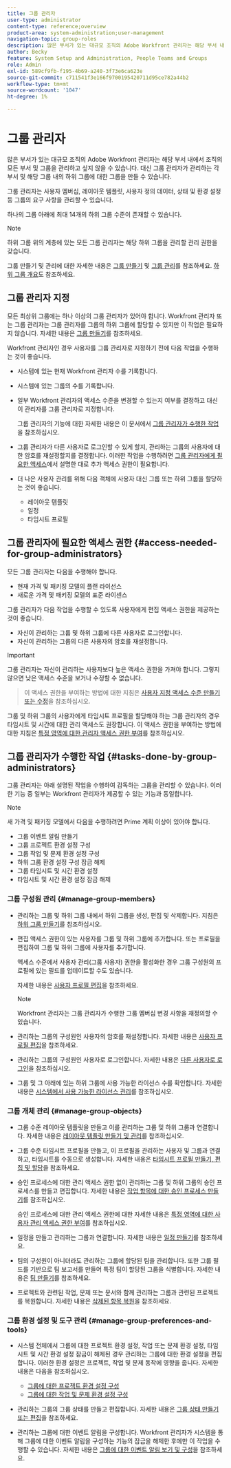 ```yaml
---
title: 그룹 관리자
user-type: administrator
content-type: reference;overview
product-area: system-administration;user-management
navigation-topic: group-roles
description: 많은 부서가 있는 대규모 조직의 Adobe Workfront 관리자는 해당 부서 내에서 조직의 모든 부서 및 그룹을 관리하고 싶지 않을 수 있습니다. 대신 그룹 관리자가 관리하는 각 부서 및 해당 그룹 내의 하위 그룹에 대한 그룹을 만들 수 있습니다.
author: Becky
feature: System Setup and Administration, People Teams and Groups
role: Admin
exl-id: 589cf9fb-f195-4b69-a240-3f73e6ca623e
source-git-commit: c711541f3e166f9700195420711d95ce782a44b2
workflow-type: tm+mt
source-wordcount: '1047'
ht-degree: 1%

---
```


# 그룹 관리자

<!-- Audited: 12/2023 -->

많은 부서가 있는 대규모 조직의 Adobe Workfront 관리자는 해당 부서 내에서 조직의 모든 부서 및 그룹을 관리하고 싶지 않을 수 있습니다. 대신 그룹 관리자가 관리하는 각 부서 및 해당 그룹 내의 하위 그룹에 대한 그룹을 만들 수 있습니다.

그룹 관리자는 사용자 멤버십, 레이아웃 템플릿, 사용자 정의 데이터, 상태 및 환경 설정 등 그룹의 요구 사항을 관리할 수 있습니다.

하나의 그룹 아래에 최대 14개의 하위 그룹 수준이 존재할 수 있습니다.

>[!NOTE]
>
>하위 그룹 위의 계층에 있는 모든 그룹 관리자는 해당 하위 그룹을 관리할 관리 권한을 갖습니다.

그룹 만들기 및 관리에 대한 자세한 내용은 [그룹 만들기](../../../administration-and-setup/manage-groups/create-and-manage-groups/create-a-group.md) 및 [그룹 관리](../../../administration-and-setup/manage-groups/create-and-manage-groups/manage-a-group.md)를 참조하세요. [하위 그룹 개요](../../../administration-and-setup/manage-groups/groups-overview/subgroups.md)도 참조하세요.

## 그룹 관리자 지정

모든 최상위 그룹에는 하나 이상의 그룹 관리자가 있어야 합니다. Workfront 관리자 또는 그룹 관리자는 그룹 관리자를 그룹의 하위 그룹에 할당할 수 있지만 이 작업은 필요하지 않습니다. 자세한 내용은 [그룹 만들기](../../../administration-and-setup/manage-groups/create-and-manage-groups/create-a-group.md)를 참조하세요.

Workfront 관리자인 경우 사용자를 그룹 관리자로 지정하기 전에 다음 작업을 수행하는 것이 좋습니다.

* 시스템에 있는 현재 Workfront 관리자 수를 기록합니다.
* 시스템에 있는 그룹의 수를 기록합니다.
* 일부 Workfront 관리자의 액세스 수준을 변경할 수 있는지 여부를 결정하고 대신 이 관리자를 그룹 관리자로 지정합니다.

  그룹 관리자의 기능에 대한 자세한 내용은 이 문서에서 [그룹 관리자가 수행한 작업](#tasks-done-by-group-administrators)을 참조하십시오.

* 그룹 관리자가 다른 사용자로 로그인할 수 있게 할지, 관리하는 그룹의 사용자에 대한 암호를 재설정할지를 결정합니다. 이러한 작업을 수행하려면 [그룹 관리자에게 필요한 액세스](#access-needed-for-group-administrators)에서 설명한 대로 추가 액세스 권한이 필요합니다.
* 더 나은 사용자 관리를 위해 다음 객체에 사용자 대신 그룹 또는 하위 그룹을 할당하는 것이 좋습니다.

   * 레이아웃 템플릿
   * 일정
   * 타임시트 프로필

## 그룹 관리자에 필요한 액세스 권한 {#access-needed-for-group-administrators}

모든 그룹 관리자는 다음을 수행해야 합니다.

* 현재 가격 및 패키징 모델의 플랜 라이선스
* 새로운 가격 및 패키징 모델의 표준 라이센스

그룹 관리자가 다음 작업을 수행할 수 있도록 사용자에게 편집 액세스 권한을 제공하는 것이 좋습니다.

* 자신이 관리하는 그룹 및 하위 그룹에 다른 사용자로 로그인합니다.
* 자신이 관리하는 그룹의 다른 사용자의 암호를 재설정합니다.

>[!IMPORTANT]
>
>그룹 관리자는 자신이 관리하는 사용자보다 높은 액세스 권한을 가져야 합니다. 그렇지 않으면 낮은 액세스 수준을 보거나 수정할 수 없습니다.
>>이 액세스 권한을 부여하는 방법에 대한 지침은 [사용자 지정 액세스 수준 만들기 또는 수정](../../../administration-and-setup/add-users/configure-and-grant-access/create-modify-access-levels.md)을 참조하십시오.

그룹 및 하위 그룹의 사용자에게 타임시트 프로필을 할당해야 하는 그룹 관리자의 경우 타임시트 및 시간에 대한 관리 액세스도 권장합니다. 이 액세스 권한을 부여하는 방법에 대한 지침은 [특정 영역에 대한 관리자 액세스 권한 부여](../../../administration-and-setup/add-users/configure-and-grant-access/grant-users-admin-access-certain-areas.md)를 참조하십시오.

## 그룹 관리자가 수행한 작업 {#tasks-done-by-group-administrators}

그룹 관리자는 아래 설명된 작업을 수행하여 감독하는 그룹을 관리할 수 있습니다. 이러한 기능 중 일부는 Workfront 관리자가 제공할 수 있는 기능과 동일합니다.

>[!NOTE]
>
>새 가격 및 패키징 모델에서 다음을 수행하려면 Prime 계획 이상이 있어야 합니다.
>
> * 그룹 이벤트 알림 만들기
> * 그룹 프로젝트 환경 설정 구성
> * 그룹 작업 및 문제 환경 설정 구성
> * 하위 그룹 환경 설정 구성 잠금 해제
> * 그룹 타임시트 및 시간 환경 설정
> * 타임시트 및 시간 환경 설정 잠금 해제

### 그룹 구성원 관리 {#manage-group-members}

* 관리하는 그룹 및 하위 그룹 내에서 하위 그룹을 생성, 편집 및 삭제합니다. 지침은 [하위 그룹 만들기](../../../administration-and-setup/manage-groups/create-and-manage-subgroups/create-a-subgroup.md)를 참조하십시오.
* 편집 액세스 권한이 있는 사용자를 그룹 및 하위 그룹에 추가합니다. 또는 프로필을 편집하여 그룹 및 하위 그룹에 사용자를 추가합니다.

  액세스 수준에서 사용자 관리(그룹 사용자) 권한을 활성화한 경우 그룹 구성원의 프로필에 있는 필드를 업데이트할 수도 있습니다.

  자세한 내용은 [사용자 프로필 편집](../../../administration-and-setup/add-users/create-and-manage-users/edit-a-users-profile.md)을 참조하세요.

  >[!NOTE]
  >
  >Workfront 관리자는 그룹 관리자가 수행한 그룹 멤버십 변경 사항을 재정의할 수 있습니다.

* 관리하는 그룹의 구성원인 사용자의 암호를 재설정합니다. 자세한 내용은 [사용자 프로필 편집](../../../administration-and-setup/add-users/create-and-manage-users/edit-a-users-profile.md)을 참조하세요.
* 관리하는 그룹의 구성원인 사용자로 로그인합니다. 자세한 내용은 [다른 사용자로 로그인](../../../administration-and-setup/add-users/create-and-manage-users/log-in-as-another-user.md)을 참조하십시오.
* 그룹 및 그 아래에 있는 하위 그룹에 사용 가능한 라이선스 수를 확인합니다. 자세한 내용은 [시스템에서 사용 가능한 라이선스 관리](../../../administration-and-setup/get-started-wf-administration/manage-available-licenses-in-your-system.md)를 참조하십시오.

### 그룹 개체 관리 {#manage-group-objects}

* 그룹 수준 레이아웃 템플릿을 만들고 이를 관리하는 그룹 및 하위 그룹과 연결합니다. 자세한 내용은 [레이아웃 템플릿 만들기 및 관리](../../../administration-and-setup/customize-workfront/use-layout-templates/create-and-manage-layout-templates.md)를 참조하십시오.
* 그룹 수준 타임시트 프로필을 만들고, 이 프로필을 관리하는 사용자 및 그룹과 연결하고, 타임시트를 수동으로 생성합니다. 자세한 내용은 [타임시트 프로필 만들기, 편집 및 할당](../../../timesheets/create-and-manage-timesheets/create-timesheet-profiles.md)을 참조하세요.
* 승인 프로세스에 대한 관리 액세스 권한 없이 관리하는 그룹 및 하위 그룹의 승인 프로세스를 만들고 편집합니다. 자세한 내용은 [작업 항목에 대한 승인 프로세스 만들기](../../../administration-and-setup/customize-workfront/configure-approval-milestone-processes/create-approval-processes.md)를 참조하십시오.

  승인 프로세스에 대한 관리 액세스 권한에 대한 자세한 내용은 [특정 영역에 대한 사용자 관리 액세스 권한 부여](../../../administration-and-setup/add-users/configure-and-grant-access/grant-users-admin-access-certain-areas.md)를 참조하십시오.

* 일정을 만들고 관리하는 그룹과 연결합니다. 자세한 내용은 [일정 만들기](../../../administration-and-setup/set-up-workfront/configure-timesheets-schedules/create-schedules.md)를 참조하세요.
* 팀의 구성원이 아니더라도 관리하는 그룹에 할당된 팀을 관리합니다. 또한 그룹 필드를 기반으로 팀 보고서를 만들어 특정 팀이 할당된 그룹을 식별합니다. 자세한 내용은 [팀 만들기](../../../people-teams-and-groups/create-and-manage-teams/create-a-team.md)를 참조하세요.
* 프로젝트와 관련된 작업, 문제 또는 문서와 함께 관리하는 그룹과 관련된 프로젝트를 복원합니다. 자세한 내용은 [삭제된 항목 복원](../../../administration-and-setup/manage-workfront/manage-deleted-items/restore-deleted-items.md)을 참조하세요.

### 그룹 환경 설정 및 도구 관리 {#manage-group-preferences-and-tools}

* 시스템 전체에서 그룹에 대한 프로젝트 환경 설정, 작업 또는 문제 환경 설정, 타임시트 및 시간 환경 설정 잠금이 해제된 경우 관리하는 그룹에 대한 환경 설정을 편집합니다. 이러한 환경 설정은 프로젝트, 작업 및 문제 동작에 영향을 줍니다. 자세한 내용은 다음을 참조하십시오.

   * [그룹에 대한 프로젝트 환경 설정 구성](../../../administration-and-setup/manage-groups/create-and-manage-groups/configure-project-preferences-group.md)
   * [그룹에 대한 작업 및 문제 환경 설정 구성](../../../administration-and-setup/manage-groups/create-and-manage-groups/configure-task-issue-preferences-group.md)

* 관리하는 그룹의 그룹 상태를 만들고 편집합니다. 자세한 내용은 [그룹 상태 만들기 또는 편집](../../../administration-and-setup/manage-groups/manage-group-statuses/create-or-edit-a-group-status.md)을 참조하세요.
* 관리하는 그룹에 대한 이벤트 알림을 구성합니다. Workfront 관리자가 시스템을 통해 그룹에 대한 이벤트 알림을 구성하는 기능의 잠금을 해제한 후에만 이 작업을 수행할 수 있습니다. 자세한 내용은 [그룹에 대한 이벤트 알림 보기 및 구성](../../../administration-and-setup/manage-groups/create-and-manage-groups/view-and-configure-event-notifications-group.md)을 참조하세요.
